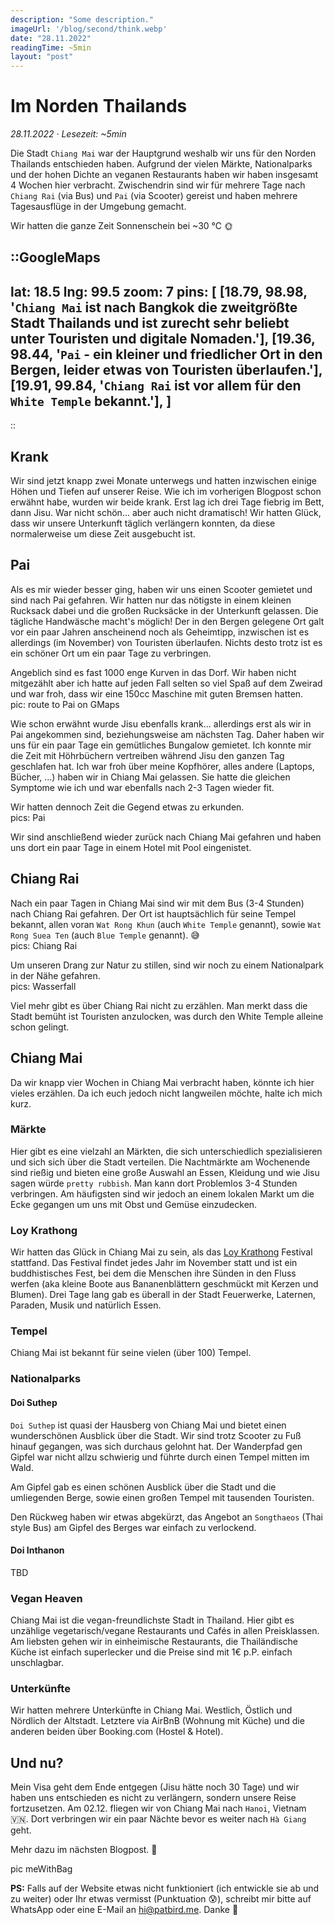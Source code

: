 ```yaml
---
description: "Some description."
imageUrl: '/blog/second/think.webp'
date: "28.11.2022"
readingTime: ~5min
layout: "post"
---
```

# Im Norden Thailands

_28.11.2022 · Lesezeit: ~5min_

Die Stadt `Chiang Mai` war der Hauptgrund weshalb wir uns für den Norden Thailands entschieden haben. 
Aufgrund der vielen Märkte, Nationalparks und der hohen Dichte an veganen Restaurants haben wir haben insgesamt 4 Wochen hier verbracht. 
Zwischendrin sind wir für mehrere Tage nach `Chiang Rai` (via Bus) und `Pai` (via Scooter) gereist 
und haben mehrere Tagesausflüge in der Umgebung gemacht. 

Wir hatten die ganze Zeit Sonnenschein bei ~30 ℃ 🌞

::GoogleMaps
---
lat: 18.5
lng: 99.5
zoom: 7
pins: [
  [18.79, 98.98, '`Chiang Mai` ist nach Bangkok die zweitgrößte Stadt Thailands und ist zurecht sehr beliebt unter Touristen und digitale Nomaden.'],
  [19.36, 98.44, '`Pai` - ein kleiner und friedlicher Ort in den Bergen, leider etwas von Touristen überlaufen.'],
  [19.91, 99.84, '`Chiang Rai` ist vor allem für den `White Temple` bekannt.'],
]
---
::

## Krank
Wir sind jetzt knapp zwei Monate unterwegs und hatten inzwischen einige Höhen und Tiefen auf unserer Reise. 
Wie ich im vorherigen Blogpost schon erwähnt habe, wurden wir beide krank. Erst lag ich drei Tage fiebrig im Bett, dann Jisu. War nicht schön... aber auch nicht dramatisch! Wir hatten Glück, dass wir unsere Unterkunft täglich verlängern konnten, da diese normalerweise um diese Zeit ausgebucht ist.

## Pai
Als es mir wieder besser ging, haben wir uns einen Scooter gemietet und sind nach Pai gefahren. Wir hatten nur das nötigste in einem kleinen Rucksack dabei und die großen Rucksäcke in der Unterkunft gelassen. Die tägliche Handwäsche macht's möglich!
Der in den Bergen gelegene Ort galt vor ein paar Jahren anscheinend noch als Geheimtipp, inzwischen ist es allerdings (im November) von Touristen überlaufen. Nichts desto trotz ist es ein schöner Ort um ein paar Tage zu verbringen.

Angeblich sind es fast 1000 enge Kurven in das Dorf. Wir haben nicht mitgezählt aber ich hatte auf jeden Fall selten so viel Spaß auf dem Zweirad und war froh, dass wir eine 150cc Maschine mit guten Bremsen hatten. <br> pic: route to Pai on GMaps

Wie schon erwähnt wurde Jisu ebenfalls krank... allerdings erst als wir in Pai angekommen sind, beziehungsweise am nächsten Tag.
Daher haben wir uns für ein paar Tage ein gemütliches Bungalow gemietet. Ich konnte mir die Zeit mit Höhrbüchern vertreiben während Jisu den ganzen Tag geschlafen hat. Ich war froh über meine Kopfhörer, alles andere (Laptops, Bücher, ...) haben wir in Chiang Mai gelassen. Sie hatte die gleichen Symptome wie ich und war ebenfalls nach 2-3 Tagen wieder fit.

Wir hatten dennoch Zeit die Gegend etwas zu erkunden. <br> pics: Pai

Wir sind anschließend wieder zurück nach Chiang Mai gefahren und haben uns dort ein paar Tage in einem Hotel mit Pool eingenistet.

## Chiang Rai
Nach ein paar Tagen in Chiang Mai sind wir mit dem Bus (3-4 Stunden) nach Chiang Rai gefahren.
Der Ort ist hauptsächlich für seine Tempel bekannt, allen voran `Wat Rong Khun` (auch `White Temple` genannt), sowie `Wat Rong Suea Ten` (auch `Blue Temple` genannt). 😅 <br> pics: Chiang Rai

Um unseren Drang zur Natur zu stillen, sind wir noch zu einem Nationalpark in der Nähe gefahren. <br> pics: Wasserfall

Viel mehr gibt es über Chiang Rai nicht zu erzählen. Man merkt dass die Stadt bemüht ist Touristen anzulocken, was durch den White Temple alleine schon gelingt.

## Chiang Mai
Da wir knapp vier Wochen in Chiang Mai verbracht haben, könnte ich hier vieles erzählen. 
Da ich euch jedoch nicht langweilen möchte, halte ich mich kurz.

### Märkte
Hier gibt es eine vielzahl an Märkten, die sich unterschiedlich spezialisieren 
und sich sich über die Stadt verteilen.
Die Nachtmärkte am Wochenende sind rießig und bieten eine große Auswahl an Essen, Kleidung und wie Jisu sagen würde `pretty rubbish`. Man kann dort Problemlos 3-4 Stunden verbringen.
Am häufigsten sind wir jedoch an einem lokalen Markt um die Ecke gegangen um uns mit Obst und Gemüse einzudecken.

### Loy Krathong
Wir hatten das Glück in Chiang Mai zu sein, als das [Loy Krathong](https://de.wikipedia.org/wiki/Loi_Krathong) Festival stattfand.
Das Festival findet jedes Jahr im November statt und ist ein buddhistisches Fest, 
bei dem die Menschen ihre Sünden in den Fluss werfen (aka kleine Boote aus Bananenblättern geschmückt mit Kerzen und Blumen).
Drei Tage lang gab es überall in der Stadt Feuerwerke, Laternen, Paraden, Musik und natürlich Essen.

### Tempel
Chiang Mai ist bekannt für seine vielen (über 100) Tempel.

### Nationalparks
#### Doi Suthep
`Doi Suthep` ist quasi der Hausberg von Chiang Mai und bietet einen wunderschönen Ausblick über die Stadt.
Wir sind trotz Scooter zu Fuß hinauf gegangen, was sich durchaus gelohnt hat.
Der Wanderpfad gen Gipfel war nicht allzu schwierig und führte durch einen Tempel mitten im Wald.

Am Gipfel gab es einen schönen Ausblick über die Stadt und die umliegenden Berge, sowie einen großen Tempel mit tausenden Touristen.

Den Rückweg haben wir etwas abgekürzt, das Angebot an `Songthaeos` (Thai style Bus) am Gipfel des Berges war einfach zu verlockend.

#### Doi Inthanon
TBD

### Vegan Heaven
Chiang Mai ist die vegan-freundlichste Stadt in Thailand. Hier gibt es unzählige vegetarisch/vegane Restaurants und Cafés in allen Preisklassen. Am liebsten gehen wir in einheimische Restaurants, die Thailändische Küche ist einfach superlecker und die Preise sind mit 1€ p.P. einfach unschlagbar.  

### Unterkünfte
Wir hatten mehrere Unterkünfte in Chiang Mai. Westlich, Östlich und Nördlich der Altstadt. Letztere via AirBnB (Wohnung mit Küche) und die anderen beiden über Booking.com (Hostel & Hotel).

## Und nu?
Mein Visa geht dem Ende entgegen (Jisu hätte noch 30 Tage) und wir haben uns entschieden es nicht zu verlängern, sondern unsere Reise fortzusetzen. Am 02.12. fliegen wir von Chiang Mai nach `Hanoi`, Vietnam 🇻🇳. Dort verbringen wir ein paar Nächte bevor es weiter nach `Hà Giang` geht.

Mehr dazu im nächsten Blogpost. 👋

pic meWithBag

**PS:** Falls auf der Website etwas nicht funktioniert (ich entwickle sie ab und zu weiter) oder Ihr etwas vermisst (Punktuation 😰), schreibt mir bitte auf WhatsApp oder eine E-Mail an hi@patbird.me. Danke 🙏
